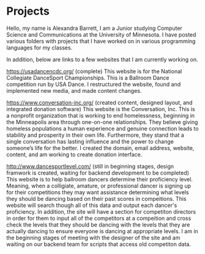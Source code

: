 # Projects

Hello, my name is Alexandra Barrett, I am a Junior studying Computer Science and Communications at the University of Minnesota.
I have posted various folders with projects that I have worked on in various programming languages for my classes.

In addition, below are links to a few websites that I am currently working on.

https://usadancencdc.org/ (complete)
This website is for the National Collegiate DanceSport Championships. This is a Ballroom Dance competition run by USA Dance. 
I restructured the website, found and implemented new media, and made content changes.

https://www.conversation-inc.org/ (created content, designed layout, and integrated donation software)
This website is the Conversation, Inc. This is a nonprofit organization that is working to end homelessness, beginning in the Minneapolis area through one-on-one relationships. They believe giving homeless populations a human experience and genuine connection leads to stability and prosperity in their own life. Furthermore, they stand that a single conversation has lasting influence and the power to change someone’s life for the better.
I created the domain, email address, website, content, and am working to create donation interface.

http://www.dancesportlevel.com/ (still in beginning stages, design framwork is created, waiting for backend development to be completed)
This website is to help ballroom dancers determine their proficiency level. Meaning, when a colligiate, amature, or professional dancer is signing up for their competitions they may want assistance determining what levels they should be dancing based on their past scores in compeitions. This website will search though all of this data and output each dancer's proficiency. In addition, the site will have a section for competiton directors in order for them to input all of the competitors at a compeition and cross check the levels that they should be dancing with the levels that they are actually dancing to ensure everyone is dancing at appropriate levels. I am in the beginning stages of meeting with the designer of the site and am waiting on our backend team for scripts that access old competiton data.
